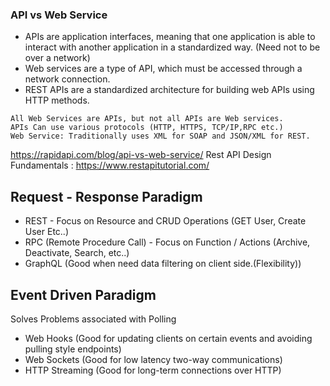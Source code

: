 ### API vs Web Service

- APIs are application interfaces, meaning that one application is able to interact with another application in a standardized way. (Need not to be over a network)
- Web services are a type of API, which must be accessed through a network connection.
- REST APIs are a standardized architecture for building web APIs using HTTP methods.

```
All Web Services are APIs, but not all APIs are Web services.
APIs Can use various protocols (HTTP, HTTPS, TCP/IP,RPC etc.)
Web Service: Traditionally uses XML for SOAP and JSON/XML for REST.
```

https://rapidapi.com/blog/api-vs-web-service/
Rest API Design Fundamentals : https://www.restapitutorial.com/


## Request - Response Paradigm

- REST - Focus on Resource and CRUD Operations (GET User, Create User Etc..)
- RPC (Remote Procedure Call) - Focus on Function / Actions (Archive, Deactivate, Search, etc..)
- GraphQL (Good when need data filtering on client side.(Flexibility))

## Event Driven Paradigm

Solves Problems associated with Polling

- Web Hooks (Good for updating clients on certain events and avoiding pulling style endpoints)
- Web Sockets (Good for low latency two-way communications)
- HTTP Streaming (Good for long-term connections over HTTP)